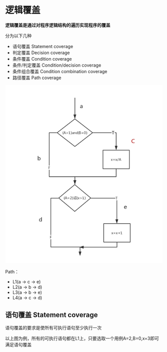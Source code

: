 # 逻辑覆盖
**逻辑覆盖是通过对程序逻辑结构的遍历实现程序的覆盖**

分为以下几种
* 语句覆盖 Statement coverage
* 判定覆盖 Decision coverage
* 条件覆盖 Condition coverage
* 条件/判定覆盖 Condition/decision coverage
* 条件组合覆盖 Condition combination coverage
* 路径覆盖 Path coverage

[^_^]:
    ```flow
    st=>start: 开始
    e=>end: 结束
    con1=>condition: (A>1)and(B=0)
    op1=>operation: x=x/A
    con2=>condition: (A=2)或(x>1)
    op2=>operation: x=x+1
    st->con1
    con1(yes,right)->op1->con2
    con1(no,left)->con2
    con2(yes,right)->op2->e
    con2(no)->e
    ```
    ![avatar](http://assets.processon.com/chart_image/5bf51c29e4b08c22eea488ed.png)
    
![avatar](/flow.png)

Path： 
* L1(a → c → e)
* L2(a → b → d)
* L3(a → b → e)
* L4(a → c → d)

## 语句覆盖 Statement coverage
语句覆盖的要求是使所有可执行语句至少执行一次

以上图为例，所有的可执行语句都在L1上，只要选取一个用例A=2,B=0,x=3即可满足语句覆盖